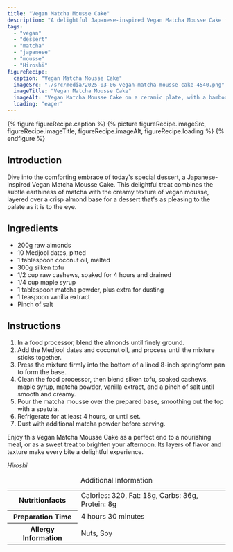 ```yaml
---
title: "Vegan Matcha Mousse Cake"
description: "A delightful Japanese-inspired Vegan Matcha Mousse Cake featuring a creamy matcha mousse layer over a crisp almond base, perfect for any dessert lover."
tags:
  - "vegan"
  - "dessert"
  - "matcha"
  - "japanese"
  - "mousse"
  - "Hiroshi"
figureRecipe: 
  caption: "Vegan Matcha Mousse Cake"
  imageSrc: "./src/media/2025-03-06-vegan-matcha-mousse-cake-4540.png"
  imageTitle: "Vegan Matcha Mousse Cake"
  imageAlt: "Vegan Matcha Mousse Cake on a ceramic plate, with a bamboo mat and silver fork, highlighted by soft, natural lighting."
  loading: "eager"
---
```


{% figure figureRecipe.caption %}
{% picture figureRecipe.imageSrc, figureRecipe.imageTitle, figureRecipe.imageAlt, figureRecipe.loading %}
{% endfigure %}

## Introduction

Dive into the comforting embrace of today's special dessert, a Japanese-inspired Vegan Matcha Mousse Cake. This delightful treat combines the subtle earthiness of matcha with the creamy texture of vegan mousse, layered over a crisp almond base for a dessert that's as pleasing to the palate as it is to the eye.

## Ingredients

- 200g raw almonds
- 10 Medjool dates, pitted
- 1 tablespoon coconut oil, melted
- 300g silken tofu
- 1/2 cup raw cashews, soaked for 4 hours and drained
- 1/4 cup maple syrup
- 1 tablespoon matcha powder, plus extra for dusting
- 1 teaspoon vanilla extract
- Pinch of salt

## Instructions

1. In a food processor, blend the almonds until finely ground.
2. Add the Medjool dates and coconut oil, and process until the mixture sticks together.
3. Press the mixture firmly into the bottom of a lined 8-inch springform pan to form the base.
4. Clean the food processor, then blend silken tofu, soaked cashews, maple syrup, matcha powder, vanilla extract, and a pinch of salt until smooth and creamy.
5. Pour the matcha mousse over the prepared base, smoothing out the top with a spatula.
6. Refrigerate for at least 4 hours, or until set.
7. Dust with additional matcha powder before serving.

Enjoy this Vegan Matcha Mousse Cake as a perfect end to a nourishing meal, or as a sweet treat to brighten your afternoon. Its layers of flavor and texture make every bite a delightful experience.

*Hiroshi*

<table><caption class='sr-only'>Additional Information</caption><tr><th>Nutritionfacts</th><td>Calories: 320, Fat: 18g, Carbs: 36g, Protein: 8g&nbsp;</td></tr><tr><th>Preparation Time</th><td>4 hours 30 minutes&nbsp;</td></tr><tr><th>Allergy Information</th><td>Nuts, Soy&nbsp;</td></tr></table>

